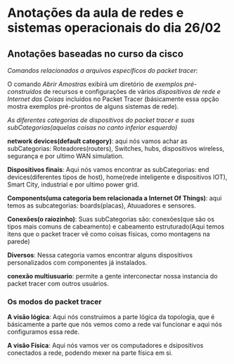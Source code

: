 # Anotações da aula de redes e sistemas operacionais do dia 26/02

## Anotações baseadas no curso da cisco

_Comandos relacionados a arquivos específicos do packet tracer_:

O comando _Abrir Amostras_ exibirá um diretório de _exemplos pré-construídos_ de recursos e configurações de vários _dispositivos de rede e Internet das Coisas_ incluídos no Packet Tracer (básicamente essa opção mostra exemplos pré-prontos de alguns sistemas de rede).

_As diferentes categorias de dispositivos do packet tracer e suas subCategorias(aquelas coisas no canto inferior esquerdo)_

**network devices(default category)**: aqui nós vamos achar as subCategorias: Roteadores(routers), Switches, hubs, dispositivos wireless, segurança e por ultimo WAN simulation.

**Dispositivos finais**: Aqui nós vamos encontrar as subCategorias: end devices(diferentes tipos de host), home(rede inteligente e dispositivos IOT), Smart City, industrial e por ultimo power grid.

**Components(uma categoria bem relacionada a Internet Of Things)**: aqui temos as subcategorias: boards(placas), Atuuadores e sensores.

**Conexões(o raiozinho)**: Suas subCategorias são: conexões(que são os tipos mais comuns de cabeamento) e cabeamento estruturado(Aqui temos itens que o packet tracer vê como coisas físicas, como montagens na parede)

**Diversos**: Nessa categoria vamos encontrar alguns dispositivos personalizados com componentes já instalados.

**conexão multiusuario**: permite a gente interconectar nossa instancia do packet tracer com outros usuários.

### Os modos do packet tracer

**A visão lógica**: Aqui nós construimos a parte lógica da topologia, que é básicamente a parte que nós vemos como a rede vai funcionar e aqui nós configuramos essa rede.

**A visão Física**: Aqui nós vamos ver os computadores e dsipositivos conectados a rede, podendo mexer na parte física em si.